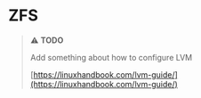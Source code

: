 # ZFS


> ⚠️  **TODO**
>
> Add something about how to configure LVM
>
> [https://linuxhandbook.com/lvm-guide/](https://linuxhandbook.com/lvm-guide/)
